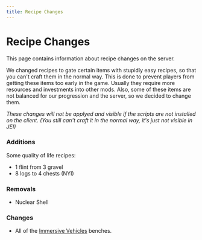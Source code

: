 ```yaml
---
title: Recipe Changes
---
```


# Recipe Changes

This page contains information about recipe changes on the server.

We changed recipes to gate certain items with stupidly easy recipes, so that you can't craft them in the normal way. This is done to prevent players from getting these items too early in the game. Usually they require more resources and investments into other mods. Also, some of these items are not balanced for our progression and the server, so we decided to change them.

*These changes will not be applyed and visible if the scripts are not installed on the client. (You still can't craft it in the normal way, it's just not visible in JEI)*

### Additions

Some quality of life recipes:
- 1 flint from 3 gravel
- 8 logs to 4 chests (NYI)

### Removals

- Nuclear Shell
### Changes
- All of the [Immersive Vehicles](https://docs.geopolmc.org/docs/Mods/Immersive_Mods/Immersive_Vehicles) benches.